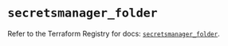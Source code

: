 # `secretsmanager_folder`

Refer to the Terraform Registry for docs: [`secretsmanager_folder`](https://registry.terraform.io/providers/keeper-security/secretsmanager/1.1.7/docs/resources/folder).
